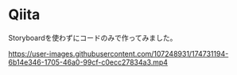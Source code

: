 # Qiita
Storyboardを使わずにコードのみで作ってみました。

https://user-images.githubusercontent.com/107248931/174731194-6b14e346-1705-46a0-99cf-c0ecc27834a3.mp4

